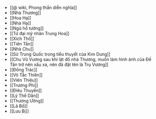 - [[@ wiki, Phong thần diễn nghĩa]]
- [[Nhà Thương]]
- [[Hoa Hạ]]
- [[Nhà Hạ]]
- [[Ngũ hổ tướng]]
- [[Tứ đại mỹ nhân Trung Hoa]]
- [[Xích Thố]]
- [[Tiên Tần]]
- [[Nhà Chu]]
- [[Sử Trung Quốc trong tiểu thuyết của Kim Dung]]
- [[Chu Vũ Vương sau khi lật đổ nhà Thương, muốn làm hình ảnh của Đế Tân trở nên xấu xa, nên đã đặt tên là Trụ Vương]]
- [[Đổng Trác]]
- [[Võ Tắc Thiên]]
- [[Viên Thiệu]]
- [[Trương Phi]]
- [[Điêu Thuyền]]
- [[Lý Thế Dân]]
- [[Thương Ưởng]]
- [[Lã Bố]]
- [[Lưu Bị]]
